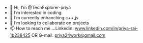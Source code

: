 - 👋 Hi, I’m @TechExplorer-priya
- 👀 I’m interested in coding
- 🌱 I’m currently enhanching c++,js
- 💞️ I’m looking to collaborate on projects 
- 📫 How to reach me ...Linkedin: www.linkedin.com/in/priya-rai-1b238425
                      OR G-mail: priya24work@gmail.com
<!---
TechExplorer-priya/TechExplorer-priya is a ✨ special ✨ repository because its `README.md` (this file) appears on your GitHub profile.
You can click the Preview link to take a look at your changes.
--->
